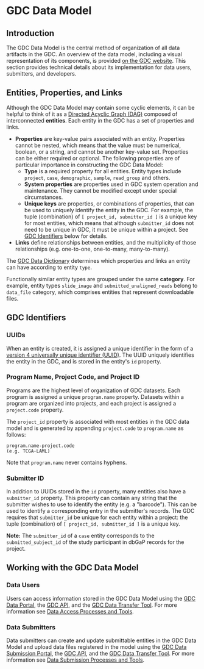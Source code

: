 # GDC Data Model

## Introduction

The GDC Data Model is the central method of organization of all data artifacts in the GDC. An overview of the data model, including a visual representation of its components, is provided [on the GDC website](https://gdc.cancer.gov/developers/gdc-data-model). This section provides technical details about its implementation for data users, submitters, and developers.

## Entities, Properties, and Links

Although the GDC Data Model may contain some cyclic elements, it can be helpful to think of it as a [Directed Acyclic Graph (DAG)](https://en.wikipedia.org/wiki/Directed_acyclic_graph) composed of interconnected **entities**. Each entity in the GDC has a set of properties and links.

* **Properties** are key-value pairs associated with an entity. Properties cannot be nested, which means that the value must be numerical, boolean, or a string, and cannot be another key-value set. Properties can be either required or optional. The following properties are of particular importance in constructing the GDC Data Model:
    * **Type** is a required property for all entities. Entity types include `project`, `case`, `demographic`, `sample`, `read_group` and others.
    * **System properties** are properties used in GDC system operation and maintenance. They cannot be modified except under special circumstances.
    * **Unique keys** are properties, or combinations of properties, that can be used to uniquely identify the entity in the GDC. For example, the tuple (combination) of `[ project_id, submitter_id ]` is a unique key for most entities, which means that although `submitter_id` does not need to be unique in GDC, it must be unique within a project. See [GDC Identifiers](#gdc-identifiers) below for details.
* **Links** define relationships between entities, and the multiplicity of those relationships (e.g. one-to-one, one-to-many, many-to-many).

The [GDC Data Dictionary](/Data_Dictionary/) determines which properties and links an entity can have according to entity `type`.

Functionally similar entity types are grouped under the same **category**. For example, entity types `slide_image` and `submitted_unaligned_reads` belong to `data_file` category, which comprises entities that represent downloadable files.


## GDC Identifiers

### UUIDs

When an entity is created, it is assigned a unique identifier in the form of a [version 4 universally unique identifier (UUID)](https://en.wikipedia.org/wiki/Universally_unique_identifier). The UUID uniquely identifies the entity in the GDC, and is stored in the entity's `id` property.

### Program Name, Project Code, and Project ID

Programs are the highest level of organization of GDC datasets. Each program is assigned a unique `program.name` property. Datasets within a program are organized into projects, and each project is assigned a `project.code` property.

The `project_id` property is associated with most entities in the GDC data model and is generated by appending `project.code` to `program.name` as follows:

	program.name-project.code
	(e.g. TCGA-LAML)

Note that `program.name` never contains hyphens.

### Submitter ID

In addition to UUIDs stored in the `id` property, many entities also have a `submitter_id` property. This property can contain any string that the submitter wishes to use to identify the entity (e.g. a "barcode"). This can be used to identify a corresponding entry in the submitter's records. The GDC requires that `submitter_id` be unique for each entity within a project: the tuple (combination) of `[ project_id, submitter_id ]` is a unique key.

**Note:** The `submitter_id` of a `case` entity corresponds to the `submitted_subject_id` of the study participant in dbGaP records for the project.


## Working with the GDC Data Model

### Data Users

Users can access information stored in the GDC Data Model using the [GDC Data Portal](https://gdc.cancer.gov/access-data/gdc-data-portal), the [GDC API](https://gdc.cancer.gov/developers/gdc-application-programming-interface-api), and the [GDC Data Transfer Tool](https://gdc.cancer.gov/access-data/gdc-data-transfer-tool). For more information see [Data Access Processes and Tools](https://gdc.cancer.gov/access-data/data-access-processes-and-tools).

### Data Submitters

Data submitters can create and update submittable entities in the GDC Data Model and upload data files registered in the model using the [GDC Data Submission Portal](https://gdc.cancer.gov/submit-data/gdc-data-submission-portal), the [GDC API](https://gdc.cancer.gov/developers/gdc-application-programming-interface-api), and the [GDC Data Transfer Tool](https://gdc.cancer.gov/access-data/gdc-data-transfer-tool). For more information see [Data Submission Processes and Tools](https://gdc.cancer.gov/submit-data/data-submission-processes-and-tools).
